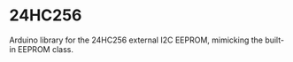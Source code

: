 # 24HC256
Arduino library for the 24HC256 external I2C EEPROM, mimicking the built-in EEPROM class.
